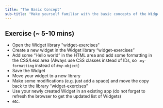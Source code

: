 ```yaml
---
title: "The Basic Concept"
sub-title: "Make yourself familiar with the basic concepts of the Widget editor."
---
```


## Exercise (~ 5-10 mins)

- Open the Widget library "widget-exercises" 
- Create a new widget in the Widget library “widget-exercises”
- Add some “Hello world” in the HTML area and add some formatting in the CSS/Less area
(Always use CSS classes instead of IDs, so `.my-formatting` instead of `#my-object`)
- Save the Widget
- Move your widget to a new library
- Make some modifications (e.g. just add a space) and move the copy back to the library “widget-exercises”
- Use your newly created Widget in an existing app 
(do not forget to refresh the browser to get the updated list of Widgets)
- etc.
